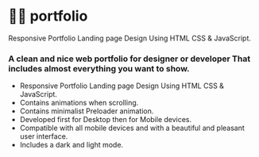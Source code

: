 # 👨‍🎓 portfolio
Responsive Portfolio Landing page Design Using HTML CSS &amp; JavaScript.

### A clean and nice web portfolio for designer or developer That includes almost everything you want to show.
- Responsive Portfolio Landing page Design Using HTML CSS &amp; JavaScript.
- Contains animations when scrolling.
- Contains minimalist Preloader animation.
- Developed first for Desktop then for Mobile devices.
- Compatible with all mobile devices and with a beautiful and pleasant user interface.
- Includes a dark and light mode.
